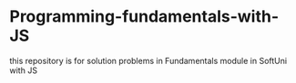 # Programming-fundamentals-with-JS
this repository is for solution problems in Fundamentals module in SoftUni with JS
